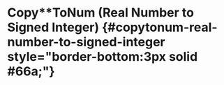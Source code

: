 # Copy\*\*ToNum (Real Number to Signed Integer) {#copytonum-real-number-to-signed-integer style="border-bottom:3px solid #66a;"}
